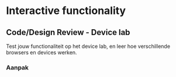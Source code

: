 # Interactive functionality

## Code/Design Review - Device lab

Test jouw functionaliteit op het device lab, en leer hoe verschillende browsers en devices werken.


### Aanpak

<!-- 
Device Lab test doen?
 -->
